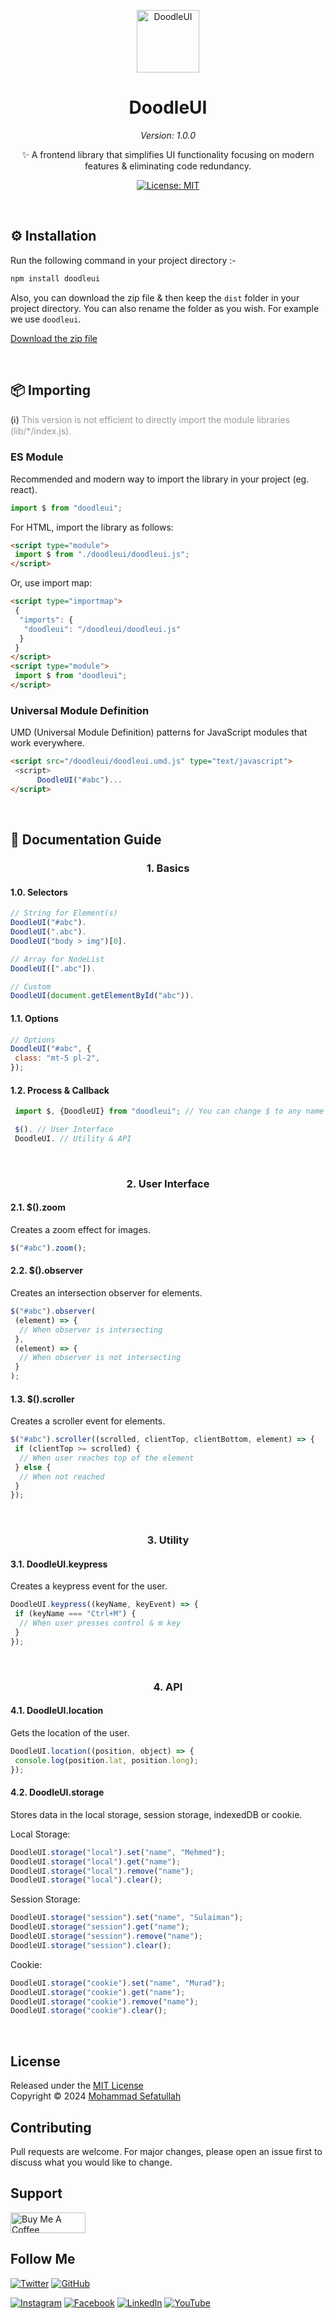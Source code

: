 <p align="center">
  <img alt="DoodleUI" src="assets/doodleui-logo.png" height="100" />
</p>
<h1 align="center">DoodleUI</h1>
<p align="center">
    <i>Version: 1.0.0</i>
</p>
<p align="center">✨ A frontend library that simplifies UI functionality focusing on modern features & eliminating code redundancy.</p>
</div>

<p align="center">
    <a href="https://github.com/mosefatullah/doodleui/blob/master/LICENSE">
        <img alt="License: MIT" src="https://img.shields.io/badge/License-MIT-blue.svg" />
    </a>
</p>

<br/>

## ⚙️ Installation

Run the following command in your project directory :-

```bash
npm install doodleui
```

Also, you can download the zip file & then keep the `dist` folder in your project directory. You can also rename the folder as you wish. For example we use `doodleui`.

<a href="https://github.com/mosefatullah/doodleui/zipball/main">Download the zip file</a>

<br/>

## 📦 Importing

<p>(ℹ️) <span style="color: #999">This version is not efficient to directly import the module libraries (lib/*/index.js).</span></p>

### ES Module

Recommended and modern way to import the library in your project (eg. react).

```js
import $ from "doodleui";
```

For HTML, import the library as follows:

```html
<script type="module">
 import $ from "./doodleui/doodleui.js";
</script>
```

Or, use import map:

```html
<script type="importmap">
 {
  "imports": {
   "doodleui": "/doodleui/doodleui.js"
  }
 }
</script>
<script type="module">
 import $ from "doodleui";
</script>
```

### Universal Module Definition

UMD (Universal Module Definition) patterns for JavaScript modules that work everywhere.

```html
<script src="/doodleui/doodleui.umd.js" type="text/javascript">
 <script>
      DoodleUI("#abc")...
</script>
```

<br/>

## 📖 Documentation Guide

<h3 align="center">1. Basics</h3>

#### 1.0. Selectors

```javascript
// String for Element(s)
DoodleUI("#abc").
DoodleUI(".abc").
DoodleUI("body > img")[0].

// Array for NodeList
DoodleUI([".abc"]).

// Custom
DoodleUI(document.getElementById("abc")).
```

#### 1.1. Options

```javascript
// Options
DoodleUI("#abc", {
 class: "mt-5 pl-2",
});
```

#### 1.2. Process & Callback

```javascript
 import $, {DoodleUI} from "doodleui"; // You can change $ to any name

 $(). // User Interface
 DoodleUI. // Utility & API
```

<br/>

<h3 align="center">2. User Interface</h3>

#### 2.1. $().zoom

Creates a zoom effect for images.

```javascript
$("#abc").zoom();
```

#### 2.2. $().observer

Creates an intersection observer for elements.

```javascript
$("#abc").observer(
 (element) => {
  // When observer is intersecting
 },
 (element) => {
  // When observer is not intersecting
 }
);
```

#### 1.3. $().scroller

Creates a scroller event for elements.

```javascript
$("#abc").scroller((scrolled, clientTop, clientBottom, element) => {
 if (clientTop >= scrolled) {
  // When user reaches top of the element
 } else {
  // When not reached
 }
});
```

<br/>

<h3 align="center">3. Utility</h3>

#### 3.1. DoodleUI.keypress

Creates a keypress event for the user.

```javascript
DoodleUI.keypress((keyName, keyEvent) => {
 if (keyName === "Ctrl+M") {
  // When user presses control & m key
 }
});
```

<br/>

<h3 align="center">4. API</h3>

#### 4.1. DoodleUI.location

Gets the location of the user.

```javascript
DoodleUI.location((position, object) => {
 console.log(position.lat, position.long);
});
```

#### 4.2. DoodleUI.storage

Stores data in the local storage, session storage, indexedDB or cookie.

Local Storage:

```javascript
DoodleUI.storage("local").set("name", "Mehmed");
DoodleUI.storage("local").get("name");
DoodleUI.storage("local").remove("name");
DoodleUI.storage("local").clear();
```

Session Storage:

```javascript
DoodleUI.storage("session").set("name", "Sulaiman");
DoodleUI.storage("session").get("name");
DoodleUI.storage("session").remove("name");
DoodleUI.storage("session").clear();
```

Cookie:

```javascript
DoodleUI.storage("cookie").set("name", "Murad");
DoodleUI.storage("cookie").get("name");
DoodleUI.storage("cookie").remove("name");
DoodleUI.storage("cookie").clear();
```

<br/>

## License

Released under the [MIT License](https://github.com/mosefatullah/doodleui/blob/main/LICENSE) <br/>
Copyright © 2024 [Mohammad Sefatullah]()

## Contributing

Pull requests are welcome. For major changes, please open an issue first to discuss what you would like to change.

## Support

<a href="https://www.buymeacoffee.com/mosefatullah" target="_blank"><img src="https://cdn.buymeacoffee.com/buttons/v2/default-yellow.png" alt="Buy Me A Coffee" height="33px" width="120px"></a>

## Follow Me

[![Twitter](https://img.shields.io/twitter/follow/mosefatullah?style=social)](https://twitter.com/mosefatullah)
[![GitHub](https://img.shields.io/github/followers/mosefatullah?style=social)](https://github.com/mosefatullah)

[![Instagram](https://img.shields.io/badge/Instagram-mosefatullah-red?style=flat-square&logo=instagram)](https://www.instagram.com/mosefatullah/)
[![Facebook](https://img.shields.io/badge/Facebook-mosefatullah-blue?style=flat-square&logo=facebook)](https://www.facebook.com/mosefatullah/)
[![LinkedIn](https://img.shields.io/badge/LinkedIn-mosefatullah-blue?style=flat-square&logo=linkedin)](https://www.linkedin.com/in/mosefatullah/)
[![YouTube](https://img.shields.io/badge/YouTube-mosefatullah-red?style=flat-square&logo=youtube)](https://www.youtube.com/channel/UCQfjLWq7nSCaZgX6PnOYjzQ)
